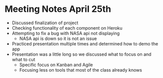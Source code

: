 # Meeting Notes April 25th

* Discussed finalization of project
* Checking functionality of each component on Heroku
* Attempting to fix a bug with NASA api not displaying
  * NASA api is down so it is not an issue
* Practiced presentation multiple times and determined how to demo the app
* Presentation was a little long so we discussed what to focus on and what to cut
  * Specific focus on Kanban and Agile
  * Focusing less on tools that most of the class already knows